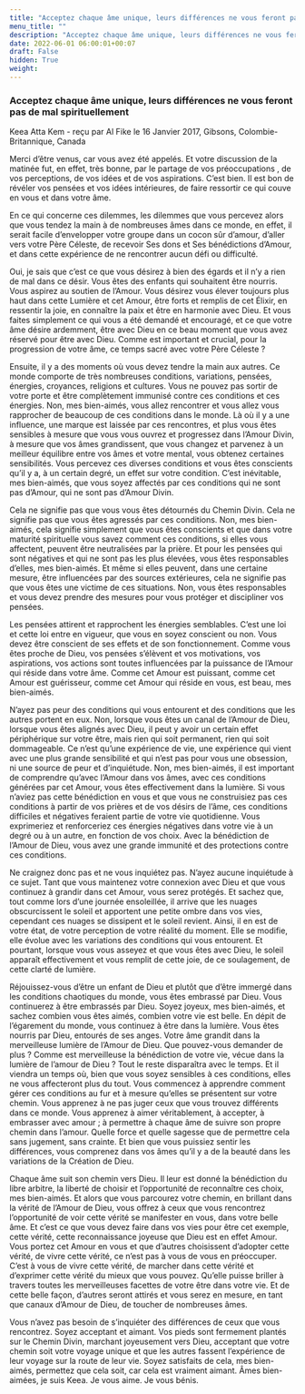 ```yaml
---
title: "Acceptez chaque âme unique, leurs différences ne vous feront pas de mal spirituellement"
menu_title: ""
description: "Acceptez chaque âme unique, leurs différences ne vous feront pas de mal spirituellement"
date: 2022-06-01 06:00:01+00:07
draft: False
hidden: True
weight:
---
```

### Acceptez chaque âme unique, leurs différences ne vous feront pas de mal spirituellement

Keea Atta Kem - reçu par Al Fike le 16 Janvier 2017, Gibsons, Colombie-Britannique, Canada

Merci d’être venus, car vous avez été appelés. Et votre discussion de la matinée fut, en effet, très bonne, par le partage de vos préoccupations , de vos perceptions, de vos idées et de vos aspirations. C’est bien. Il est bon de révéler vos pensées et vos idées intérieures, de faire ressortir ce qui couve en vous et dans votre âme.

En ce qui concerne ces dilemmes, les dilemmes que vous percevez alors que vous tendez la main à de nombreuses âmes dans ce monde, en effet, il serait facile d’envelopper votre groupe dans un cocon sûr d’amour, d’aller vers votre Père Céleste, de recevoir Ses dons et Ses bénédictions d’Amour, et dans cette expérience de ne rencontrer aucun défi ou difficulté.

Oui, je sais que c’est ce que vous désirez à bien des égards et il n’y a rien de mal dans ce désir. Vous êtes des enfants qui souhaitent être nourris. Vous aspirez au soutien de l’Amour. Vous désirez vous élever toujours plus haut dans cette Lumière et cet Amour, être forts et remplis de cet Élixir, en ressentir la joie, en connaître la paix et être en harmonie avec Dieu. Et vous faites simplement ce qui vous a été demandé et encouragé, et ce que votre âme désire ardemment, être avec Dieu en ce beau moment que vous avez réservé pour être avec Dieu. Comme est important et crucial, pour la progression de votre âme, ce temps sacré avec votre Père Céleste ?

Ensuite, il y a des moments où vous devez tendre la main aux autres. Ce monde comporte de très nombreuses conditions, variations, pensées, énergies, croyances, religions et cultures. Vous ne pouvez pas sortir de votre porte et être complètement immunisé contre ces conditions et ces énergies. Non, mes bien-aimés, vous allez rencontrer et vous allez vous rapprocher de beaucoup de ces conditions dans le monde. Là où il y a une influence, une marque est laissée par ces rencontres, et plus vous êtes sensibles à mesure que vous vous ouvrez et progressez dans l’Amour Divin, à mesure que vos âmes grandissent, que vous changez et parvenez à un meilleur équilibre entre vos âmes et votre mental, vous obtenez certaines sensibilités. Vous percevez ces diverses conditions et vous êtes conscients qu’il y a, à un certain degré, un effet sur votre condition. C’est inévitable, mes bien-aimés, que vous soyez affectés par ces conditions qui ne sont pas d’Amour, qui ne sont pas d’Amour Divin.

Cela ne signifie pas que vous vous êtes détournés du Chemin Divin. Cela ne signifie pas que vous êtes agressés par ces conditions. Non, mes bien-aimés, cela signifie simplement que vous êtes conscients et que dans votre maturité spirituelle vous savez comment ces conditions, si elles vous affectent, peuvent être neutralisées par la prière. Et pour les pensées qui sont négatives et qui ne sont pas les plus élevées, vous êtes responsables d’elles, mes bien-aimés. Et même si elles peuvent, dans une certaine mesure, être influencées par des sources extérieures, cela ne signifie pas que vous êtes une victime de ces situations. Non, vous êtes responsables et vous devez prendre des mesures pour vous protéger et discipliner vos pensées.

Les pensées attirent et rapprochent les énergies semblables. C’est une loi et cette loi entre en vigueur, que vous en soyez conscient ou non. Vous devez être conscient de ses effets et de son fonctionnement. Comme vous êtes proche de Dieu, vos pensées s’élèvent et vos motivations, vos aspirations, vos actions sont toutes influencées par la puissance de l’Amour qui réside dans votre âme. Comme cet Amour est puissant, comme cet Amour est guérisseur, comme cet Amour qui réside en vous, est beau, mes bien-aimés.

N’ayez pas peur des conditions qui vous entourent et des conditions que les autres portent en eux. Non, lorsque vous êtes un canal de l’Amour de Dieu, lorsque vous êtes alignés avec Dieu, il peut y avoir un certain effet périphérique sur votre être, mais rien qui soit permanent, rien qui soit dommageable. Ce n’est qu’une expérience de vie, une expérience qui vient avec une plus grande sensibilité et qui n’est pas pour vous une obsession, ni une source de peur et d’inquiétude. Non, mes bien-aimés, il est important de comprendre qu’avec l’Amour dans vos âmes, avec ces conditions générées par cet Amour, vous êtes effectivement dans la lumière. Si vous n’aviez pas cette bénédiction en vous et que vous ne construisiez pas ces conditions à partir de vos prières et de vos désirs de l’âme, ces conditions difficiles et négatives feraient partie de votre vie quotidienne. Vous exprimeriez et renforceriez ces énergies négatives dans votre vie à un degré ou à un autre, en fonction de vos choix. Avec la bénédiction de l’Amour de Dieu, vous avez une grande immunité et des protections contre ces conditions.

Ne craignez donc pas et ne vous inquiétez pas. N’ayez aucune inquiétude à ce sujet. Tant que vous maintenez votre connexion avec Dieu et que vous continuez à grandir dans cet Amour, vous serez protégés. Et sachez que, tout comme lors d’une journée ensoleillée, il arrive que les nuages obscurcissent le soleil et apportent une petite ombre dans vos vies, cependant ces nuages se dissipent et le soleil revient. Ainsi, il en est de votre état, de votre perception de votre réalité du moment. Elle se modifie, elle évolue avec les variations des conditions qui vous entourent. Et pourtant, lorsque vous vous asseyez et que vous êtes avec Dieu, le soleil apparaît effectivement et vous remplit de cette joie, de ce soulagement, de cette clarté de lumière.

Réjouissez-vous d’être un enfant de Dieu et plutôt que d’être immergé dans les conditions chaotiques du monde, vous êtes embrassé par Dieu. Vous continuerez à être embrassés par Dieu. Soyez joyeux, mes bien-aimés, et sachez combien vous êtes aimés, combien votre vie est belle. En dépit de l’égarement du monde, vous continuez à être dans la lumière. Vous êtes nourris par Dieu, entourés de ses anges. Votre âme grandit dans la merveilleuse lumière de l’Amour de Dieu. Que pouvez-vous demander de plus ? Comme est merveilleuse la bénédiction de votre vie, vécue dans la lumière de l’amour de Dieu ? Tout le reste disparaîtra avec le temps. Et il viendra un temps où, bien que vous soyez sensibles à ces conditions, elles ne vous affecteront plus du tout. Vous commencez à apprendre comment gérer ces conditions au fur et à mesure qu’elles se présentent sur votre chemin. Vous apprenez à ne pas juger ceux que vous trouvez différents dans ce monde. Vous apprenez à aimer véritablement, à accepter, à embrasser avec amour ; à permettre à chaque âme de suivre son propre chemin dans l’amour. Quelle force et quelle sagesse que de permettre cela sans jugement, sans crainte. Et bien que vous puissiez sentir les différences, vous comprenez dans vos âmes qu’il y a de la beauté dans les variations de la Création de Dieu.

Chaque âme suit son chemin vers Dieu. Il leur est donné la bénédiction du libre arbitre, la liberté de choisir et l’opportunité de reconnaître ces choix, mes bien-aimés. Et alors que vous parcourez votre chemin, en brillant dans la vérité de l’Amour de Dieu, vous offrez à ceux que vous rencontrez l’opportunité de voir cette vérité se manifester en vous, dans votre belle âme. Et c’est ce que vous devez faire dans vos vies pour être cet exemple, cette vérité, cette reconnaissance joyeuse que Dieu est en effet Amour. Vous portez cet Amour en vous et que d’autres choisissent d’adopter cette vérité, de vivre cette vérité, ce n’est pas à vous de vous en préoccuper. C’est à vous de vivre cette vérité, de marcher dans cette vérité et d’exprimer cette vérité du mieux que vous pouvez. Qu’elle puisse briller à travers toutes les merveilleuses facettes de votre être dans votre vie. Et de cette belle façon, d’autres seront attirés et vous serez en mesure, en tant que canaux d’Amour de Dieu, de toucher de nombreuses âmes.

Vous n’avez pas besoin de s’inquiéter des différences de ceux que vous rencontrez. Soyez acceptant et aimant. Vos pieds sont fermement plantés sur le Chemin Divin, marchant joyeusement vers Dieu, acceptant que votre chemin soit votre voyage unique et que les autres fassent l’expérience de leur voyage sur la route de leur vie. Soyez satisfaits de cela, mes bien-aimés, permettez que cela soit, car cela est vraiment aimant. Âmes bien-aimées, je suis Keea. Je vous aime. Je vous bénis.



